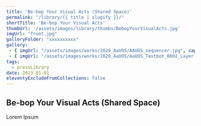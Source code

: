 ```yaml
---
title: 'Be-bop Your Visual Acts (Shared Space)'
permalink: "/library/{{ title | slugify }}/"
shortTitle: 'Be-bop Your Visual Acts'
thumbUrl: '/assets/images/library/thumbs/BebopYourVisualActs.jpg'
imgUrl: "front.jpg"
galleryFolder: "xxxxxxxxxx"
gallery:
 - { imgUrl: "/assets/images/works/2020_AaUOS/AAUOS_sequencer.jpg", caption: "" }
 - { imgUrl: "/assets/images/works/2020_AaUOS/AaUOS_Textbot_0002_Layer-20.jpg", caption: "" }
tags:
  - pressLibrary
date: 2013-01-01
eleventyExcludeFromCollections: false
---
```



<h2>Be-bop Your Visual Acts (Shared Space)</h2>
<p>Lorem Ipsum</p>
